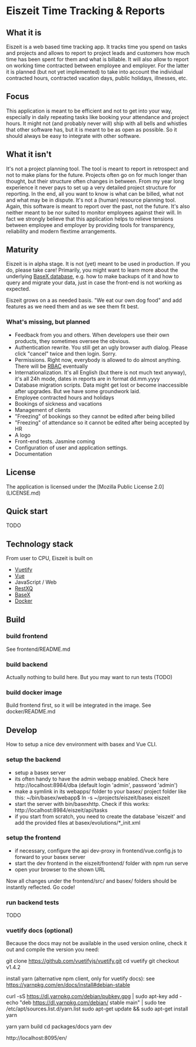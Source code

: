 # Eiszeit Time Tracking & Reports

## What it is
Eiszeit is a web based time tracking app. It tracks time you spend on tasks and projects and allows to report to project leads and customers how much time has been spent for them and what is billable. It will also allow to report on working time contracted between employee and employer. For the latter it is planned (but not yet implemented) to take into account the individual contracted hours, contracted vacation days, public holidays, illnesses, etc.

## Focus
This application is meant to be efficient and not to get into your way, especially in daily repeating tasks like booking your attendance and project hours. It might not (and probably never will) ship with all bells and whistles that other software has, but it is meant to be as open as possible. So it should always be easy to integrate with other software.

## What it isn't
It's not a project planning tool. The tool is meant to report in retrospect and not to make plans for the future. Projects often go on for much longer than thought, but their structure often changes in between. From my year long experience it never pays to set up a very detailed project structure for reporting. In the end, all you want to know is what can be billed, what not and what may be in dispute.
It's not a (human) resource planning tool. Again, this software is meant to report over the past, not the future.
It's also neither meant to be nor suited to monitor employees against their will. In fact we strongly believe that this application helps to relieve tensions between employee and employer by providing tools for transparency, reliability and modern flextime arrangements.

## Maturity
Eiszeit is in alpha stage. It is not (yet) meant to be used in production. If you do, please take care! Primarily, you might want to learn more about the underlying [BaseX database](http://www.basex.org/), e.g. how to make backups of it and how to query and migrate your data, just in case the front-end is not working as expected.

Eiszeit grows on a as needed basis. "We eat our own dog food" and add features as we need them and as we see them fit best.

### What's missing, but planned
* Feedback from you and others. When developers use their own products, they sometimes oversee the obvious.
* Authentication rewrite. You still get an ugly browser auth dialog. Please click "cancel" twice and then login. Sorry.
* Permissions. Right now, everybody is allowed to do almost anything. There will be [RBAC](https://en.wikipedia.org/wiki/Role-based_access_control) eventually
* Internationalization. It's all English (but there is not much text anyway), it's all 24h mode, dates in reports are in format dd.mm.yyyy
* Database migration scripts. Data might get lost or become inaccessible after upgrades. But we have some groundwork laid.
* Employee contracted hours and holidays
* Bookings of sickness and vacations
* Management of clients
* "Freezing" of bookings so they cannot be edited after being billed
* "Freezing" of attendance so it cannot be edited after being accepted by HR
* A logo
* Front-end tests. Jasmine coming
* Configuration of user and application settings.
* Documentation

## License

The application is licensed under the [Mozilla Public License 2.0] (LICENSE.md)

## Quick start

TODO

## Technology stack
From user to CPU, Eiszeit is built on
* [Vuetify](https://vuetifyjs.com/en/)
* [Vue](https://vuejs.org/)
* JavaScript / Web
* [RestXQ](http://docs.basex.org/wiki/RESTXQ)
* [BaseX](http://www.basex.org/)
* [Docker](https://www.docker.com/)

## Build

### build frontend
See frontend/README.md

### build backend
Actually nothing to build here. But you may want to run tests (TODO)

### build docker image
Build frontend first, so it will be integrated in the image.
See docker/README.md

## Develop
How to setup a nice dev environment with basex and Vue CLI.

### setup the backend
* setup a basex server
* its often handy to have the admin webapp enabled. Check here http://localhost:8984/dba (default login 'admin', password 'admin')
* make a symlink in its webapps/ folder to your basex/ project folder like this:
  ~/bin/basex/webapp$ ln -s ~/projects/eiszeit/basex eiszeit
* start the server with bin/basexhttp. Check if this works: http://localhost:8984/eiszeit/api/tasks
* if you start from scratch, you need to create the database 'eiszeit' and add the provided files at basex/evolutions/*_init.xml

### setup the frontend
* if necessary, configure the api dev-proxy in frontend/vue.config.js to forward to your basex server
* start the dev frontend in the eiszeit/frontend/ folder with
  npm run serve
* open your browser to the shown URL

Now all changes under the frontend/src/ and basex/ folders should be instantly reflected. Go code!

### run backend tests

TODO

### vuetify docs (optional)
Because the docs may not be available in the used version online, check it out and compile the version you need:

 git clone https://github.com/vuetifyjs/vuetify.git
 cd vuetify
 git checkout v1.4.2

install yarn (alternative npm client, only for vuetify docs):
see https://yarnpkg.com/en/docs/install#debian-stable

 curl -sS https://dl.yarnpkg.com/debian/pubkey.gpg | sudo apt-key add -
 echo "deb https://dl.yarnpkg.com/debian/ stable main" | sudo tee /etc/apt/sources.list.d/yarn.list
 sudo apt-get update && sudo apt-get install yarn

 yarn
 yarn build
 cd packages/docs
 yarn dev

http://localhost:8095/en/
